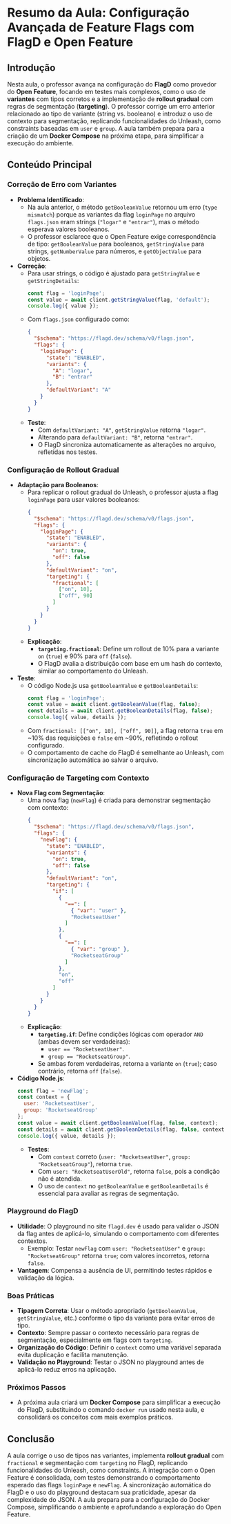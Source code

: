 # Resumo da Aula: Configuração Avançada de Feature Flags com FlagD e Open Feature

## Introdução
Nesta aula, o professor avança na configuração do **FlagD** como provedor do **Open Feature**, focando em testes mais complexos, como o uso de **variantes** com tipos corretos e a implementação de **rollout gradual** com regras de segmentação (**targeting**). O professor corrige um erro anterior relacionado ao tipo de variante (string vs. booleano) e introduz o uso de contexto para segmentação, replicando funcionalidades do Unleash, como constraints baseadas em `user` e `group`. A aula também prepara para a criação de um **Docker Compose** na próxima etapa, para simplificar a execução do ambiente.

## Conteúdo Principal

### Correção de Erro com Variantes
- **Problema Identificado**:
  - Na aula anterior, o método `getBooleanValue` retornou um erro (`type mismatch`) porque as variantes da flag `loginPage` no arquivo `flags.json` eram strings (`"logar"` e `"entrar"`), mas o método esperava valores booleanos.
  - O professor esclarece que o Open Feature exige correspondência de tipo: `getBooleanValue` para booleanos, `getStringValue` para strings, `getNumberValue` para números, e `getObjectValue` para objetos.
- **Correção**:
  - Para usar strings, o código é ajustado para `getStringValue` e `getStringDetails`:
    ```javascript
    const flag = 'loginPage';
    const value = await client.getStringValue(flag, 'default');
    console.log({ value });
    ```
  - Com `flags.json` configurado como:
    ```json
    {
      "$schema": "https://flagd.dev/schema/v0/flags.json",
      "flags": {
        "loginPage": {
          "state": "ENABLED",
          "variants": {
            "A": "logar",
            "B": "entrar"
          },
          "defaultVariant": "A"
        }
      }
    }
    ```
  - **Teste**:
    - Com `defaultVariant: "A"`, `getStringValue` retorna `"logar"`.
    - Alterando para `defaultVariant: "B"`, retorna `"entrar"`.
    - O FlagD sincroniza automaticamente as alterações no arquivo, refletidas nos testes.

### Configuração de Rollout Gradual
- **Adaptação para Booleanos**:
  - Para replicar o rollout gradual do Unleash, o professor ajusta a flag `loginPage` para usar valores booleanos:
    ```json
    {
      "$schema": "https://flagd.dev/schema/v0/flags.json",
      "flags": {
        "loginPage": {
          "state": "ENABLED",
          "variants": {
            "on": true,
            "off": false
          },
          "defaultVariant": "on",
          "targeting": {
            "fractional": [
              ["on", 10],
              ["off", 90]
            ]
          }
        }
      }
    }
    ```
  - **Explicação**:
    - **`targeting.fractional`**: Define um rollout de 10% para a variante `on` (`true`) e 90% para `off` (`false`).
    - O FlagD avalia a distribuição com base em um hash do contexto, similar ao comportamento do Unleash.
- **Teste**:
  - O código Node.js usa `getBooleanValue` e `getBooleanDetails`:
    ```javascript
    const flag = 'loginPage';
    const value = await client.getBooleanValue(flag, false);
    const details = await client.getBooleanDetails(flag, false);
    console.log({ value, details });
    ```
  - Com `fractional: [["on", 10], ["off", 90]]`, a flag retorna `true` em ~10% das requisições e `false` em ~90%, refletindo o rollout configurado.
  - O comportamento de cache do FlagD é semelhante ao Unleash, com sincronização automática ao salvar o arquivo.

### Configuração de Targeting com Contexto
- **Nova Flag com Segmentação**:
  - Uma nova flag (`newFlag`) é criada para demonstrar segmentação com contexto:
    ```json
    {
      "$schema": "https://flagd.dev/schema/v0/flags.json",
      "flags": {
        "newFlag": {
          "state": "ENABLED",
          "variants": {
            "on": true,
            "off": false
          },
          "defaultVariant": "on",
          "targeting": {
            "if": [
              {
                "==": [
                  { "var": "user" },
                  "RocketseatUser"
                ]
              },
              {
                "==": [
                  { "var": "group" },
                  "RocketseatGroup"
                ]
              },
              "on",
              "off"
            ]
          }
        }
      }
    }
    ```
  - **Explicação**:
    - **`targeting.if`**: Define condições lógicas com operador `AND` (ambas devem ser verdadeiras):
      - `user == "RocketseatUser"`.
      - `group == "RocketseatGroup"`.
    - Se ambas forem verdadeiras, retorna a variante `on` (`true`); caso contrário, retorna `off` (`false`).
- **Código Node.js**:
  ```javascript
  const flag = 'newFlag';
  const context = {
    user: 'RocketseatUser',
    group: 'RocketseatGroup'
  };
  const value = await client.getBooleanValue(flag, false, context);
  const details = await client.getBooleanDetails(flag, false, context);
  console.log({ value, details });
  ```
  - **Testes**:
    - Com `context` correto (`user: "RocketseatUser"`, `group: "RocketseatGroup"`), retorna `true`.
    - Com `user: "RocketseatUserOld"`, retorna `false`, pois a condição não é atendida.
    - O uso de `context` no `getBooleanValue` e `getBooleanDetails` é essencial para avaliar as regras de segmentação.

### Playground do FlagD
- **Utilidade**: O playground no site `flagd.dev` é usado para validar o JSON da flag antes de aplicá-lo, simulando o comportamento com diferentes contextos.
  - Exemplo: Testar `newFlag` com `user: "RocketseatUser"` e `group: "RocketseatGroup"` retorna `true`; com valores incorretos, retorna `false`.
- **Vantagem**: Compensa a ausência de UI, permitindo testes rápidos e validação da lógica.

### Boas Práticas
- **Tipagem Correta**: Usar o método apropriado (`getBooleanValue`, `getStringValue`, etc.) conforme o tipo da variante para evitar erros de tipo.
- **Contexto**: Sempre passar o contexto necessário para regras de segmentação, especialmente em flags com `targeting`.
- **Organização do Código**: Definir o `context` como uma variável separada evita duplicação e facilita manutenção.
- **Validação no Playground**: Testar o JSON no playground antes de aplicá-lo reduz erros na aplicação.

### Próximos Passos
- A próxima aula criará um **Docker Compose** para simplificar a execução do FlagD, substituindo o comando `docker run` usado nesta aula, e consolidará os conceitos com mais exemplos práticos.

## Conclusão
A aula corrige o uso de tipos nas variantes, implementa **rollout gradual** com `fractional` e segmentação com `targeting` no FlagD, replicando funcionalidades do Unleash, como constraints. A integração com o Open Feature é consolidada, com testes demonstrando o comportamento esperado das flags `loginPage` e `newFlag`. A sincronização automática do FlagD e o uso do playground destacam sua praticidade, apesar da complexidade do JSON. A aula prepara para a configuração do Docker Compose, simplificando o ambiente e aprofundando a exploração do Open Feature.